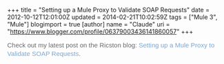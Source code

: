 +++
title = "Setting up a Mule Proxy to Validate SOAP Requests"
date = 2012-10-12T12:01:00Z
updated = 2014-02-21T10:02:59Z
tags = ["Mule 3", "Mule"]
blogimport = true 
[author]
	name = "Claude"
	uri = "https://www.blogger.com/profile/06379003436141860057"
+++

<span style="background-color: white; color: dimgrey; font-family: Arial, Tahoma, Helvetica, FreeSans, sans-serif; font-size: 15px; line-height: 20px;">Check out my latest post on the Ricston blog:&nbsp;</span><a href="http://ricston.com/blog/?p=2856" style="background-color: white; color: #7aa5d2; font-family: Arial, Tahoma, Helvetica, FreeSans, sans-serif; font-size: 15px; line-height: 20px; text-decoration: none;">Setting up a Mule Proxy to Validate SOAP Requests</a><span style="background-color: white; color: dimgrey; font-family: Arial, Tahoma, Helvetica, FreeSans, sans-serif; font-size: 15px; line-height: 20px;">.</span>
